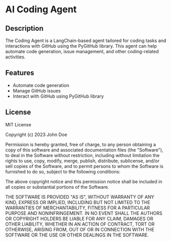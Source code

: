 # AI Coding Agent

## Description
The Coding Agent is a LangChain-based agent tailored for coding tasks and interactions with GitHub using the PyGitHub library. This agent can help automate code generation, issue management, and other coding-related activities.

## Features
- Automate code generation
- Manage GitHub issues
- Interact with GitHub using PyGitHub library

## License
MIT License

Copyright (c) 2023 John Doe

Permission is hereby granted, free of charge, to any person obtaining a copy
of this software and associated documentation files (the "Software"), to deal
in the Software without restriction, including without limitation the rights
to use, copy, modify, merge, publish, distribute, sublicense, and/or sell
copies of the Software, and to permit persons to whom the Software is
furnished to do so, subject to the following conditions:

The above copyright notice and this permission notice shall be included in all
copies or substantial portions of the Software.

THE SOFTWARE IS PROVIDED "AS IS", WITHOUT WARRANTY OF ANY KIND, EXPRESS OR
IMPLIED, INCLUDING BUT NOT LIMITED TO THE WARRANTIES OF MERCHANTABILITY,
FITNESS FOR A PARTICULAR PURPOSE AND NONINFRINGEMENT. IN NO EVENT SHALL THE
AUTHORS OR COPYRIGHT HOLDERS BE LIABLE FOR ANY CLAIM, DAMAGES OR OTHER
LIABILITY, WHETHER IN AN ACTION OF CONTRACT, TORT OR OTHERWISE, ARISING FROM,
OUT OF OR IN CONNECTION WITH THE SOFTWARE OR THE USE OR OTHER DEALINGS IN THE
SOFTWARE.
